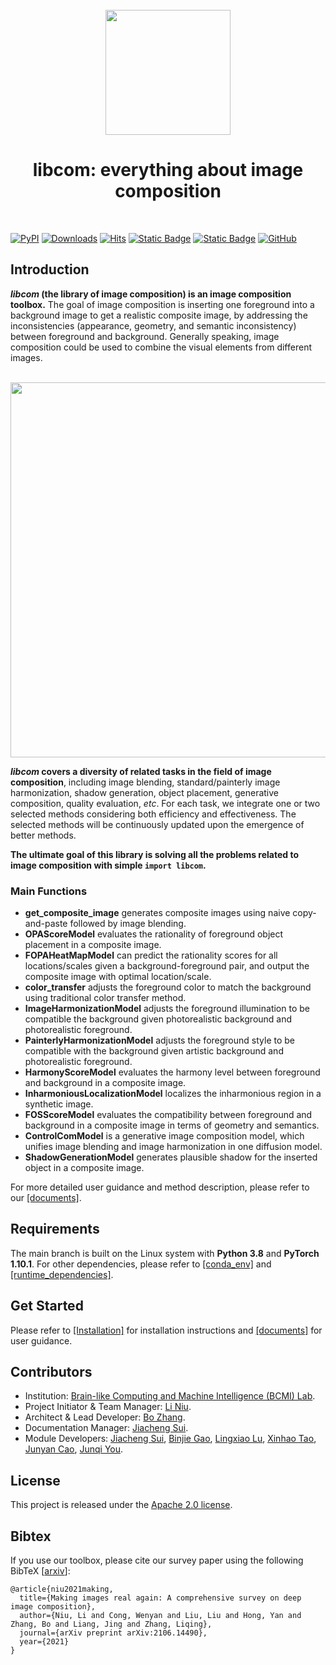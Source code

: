 <div align="center">
</br>
<img src="https://raw.githubusercontent.com/bcmi/libcom/main/resources/LOGO.png" width="200" />

</div>

<h1 align="center">libcom: everything about image composition</h1>

</br>

[![PyPI](https://img.shields.io/pypi/v/libcom)](https://pypi.org/project/libcom)
[![Downloads](https://static.pepy.tech/badge/libcom)](https://pepy.tech/project/libcom)
[![Hits](https://hits.sh/github.com/bcmi/libcom.svg?label=views)](https://hits.sh/github.com/bcmi/libcom/)
[![Static Badge](https://img.shields.io/badge/Image%20Composition%20Demo-Green)](https://bcmi.sjtu.edu.cn/home/niuli/demo_image_composition/)
[![Static Badge](https://img.shields.io/badge/survey-arxiv%3A2106.14490-red)](https://arxiv.org/pdf/2106.14490.pdf)
[![GitHub](https://img.shields.io/github/license/bcmi/libcom)](https://github.com/bcmi/libcom/blob/main/LICENSE)


## Introduction
**_libcom_ (the library of image composition) is an image composition toolbox.** The goal of image composition is inserting one foreground into a background image to get a realistic composite image, by addressing the inconsistencies (appearance, geometry, and semantic inconsistency) between foreground and background. Generally speaking, image composition could be used to combine the visual elements from different images.
<div align="center">
</br>
<img src="https://raw.githubusercontent.com/bcmi/libcom/main/resources/image_composition_task.gif" width="600" />
</div>

**_libcom_ covers a diversity of related tasks in the field of image composition**, including image blending, standard/painterly image harmonization, shadow generation, object placement, generative composition, quality evaluation, *etc*. For each task, we integrate one or two selected methods considering both efficiency and effectiveness. The selected methods will be continuously updated upon the emergence of better methods. 

**The ultimate goal of this library is solving all the problems related to image composition with simple `import libcom`.**

### Main Functions

- **get_composite_image** generates composite images using naive copy-and-paste followed by image blending.
- **OPAScoreModel**  evaluates the rationality of foreground object placement in a composite image.
- **FOPAHeatMapModel** can predict the rationality scores for all locations/scales given a background-foreground pair, and output the composite image with optimal location/scale.  
- **color_transfer** adjusts the foreground color to match the background using traditional color transfer method.
- **ImageHarmonizationModel** adjusts the foreground illumination to be compatible the background given photorealistic background and photorealistic foreground.
- **PainterlyHarmonizationModel** adjusts the foreground style to be compatible with the background given artistic background and photorealistic foreground.
- **HarmonyScoreModel** evaluates the harmony level between foreground and background in a composite image.
- **InharmoniousLocalizationModel** localizes the inharmonious region in a synthetic image.
- **FOSScoreModel** evaluates the compatibility between foreground and background in a composite image in terms of geometry and semantics.
- **ControlComModel** is a generative image composition model, which unifies image blending and image harmonization in one diffusion model. 
- **ShadowGenerationModel** generates plausible shadow for the inserted object in a composite image. 

For more detailed user guidance and method description, please refer to our [[documents]](https://libcom.readthedocs.io/en/latest/). 

## Requirements

The main branch is built on the Linux system with **Python 3.8** and **PyTorch 1.10.1**. For other dependencies, please refer to [[conda_env]](https://github.com/bcmi/libcom/blob/main/requirements/libcom.yaml) and [[runtime_dependencies]](https://github.com/bcmi/libcom/blob/main/requirements/runtime.txt).

## Get Started
Please refer to [[Installation]](https://github.com/bcmi/libcom/blob/main/docs/get_started.md) for installation instructions and [[documents]](https://libcom.readthedocs.io/en/latest/) for user guidance.

## Contributors
- Institution: [Brain-like Computing and Machine Intelligence (BCMI) Lab](https://bcmi.sjtu.edu.cn/).
- Project Initiator & Team Manager: [Li Niu](https://www.ustcnewly.com/index.html). 
- Architect & Lead Developer: [Bo Zhang](https://bo-zhang-cs.github.io/).   
- Documentation Manager: [Jiacheng Sui](https://github.com/charlessjc).
- Module Developers: [Jiacheng Sui](https://github.com/charlessjc), [Binjie Gao](https://github.com/WhynotHAHA), [Lingxiao Lu](https://github.com/pokaaa), [Xinhao Tao](https://github.com/taoxinhao13), [Junyan Cao](https://github.com/cjy-4), [Junqi You](https://github.com/dhmbb2).

## License

This project is released under the [Apache 2.0 license](https://github.com/bcmi/libcom/blob/main/LICENSE).

## Bibtex

If you use our toolbox, please cite our survey paper using the following BibTeX  [[arxiv](https://arxiv.org/pdf/2106.14490.pdf)]:

```
@article{niu2021making,
  title={Making images real again: A comprehensive survey on deep image composition},
  author={Niu, Li and Cong, Wenyan and Liu, Liu and Hong, Yan and Zhang, Bo and Liang, Jing and Zhang, Liqing},
  journal={arXiv preprint arXiv:2106.14490},
  year={2021}
}
```
